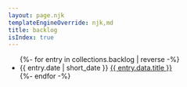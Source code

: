 ```yaml
---
layout: page.njk
templateEngineOverride: njk,md
title: backlog
isIndex: true
---
```

<!-- entry.data.<what is in the frontmatter > --!>
<div class="-ml-6 -mr-6">
<ul class="">
{%- for entry in collections.backlog | reverse -%}
    <li>
        <span class="text-center w-3/12 text-gray-600 text-xs inline-block">{{ entry.date | short_date }}</span>
        <span class="align-top w-8/12 inline-block"><a href="{{ entry.url }}" class="text-xl border-b border-gray-500 text-blue-600">{{ entry.data.title }}</a></span>
    </li>
{%- endfor -%}
</ul>
</div>
